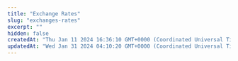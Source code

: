 ```yaml
---
title: "Exchange Rates"
slug: "exchanges-rates"
excerpt: ""
hidden: false
createdAt: "Thu Jan 11 2024 16:36:10 GMT+0000 (Coordinated Universal Time)"
updatedAt: "Wed Jan 31 2024 04:10:20 GMT+0000 (Coordinated Universal Time)"
---
```

